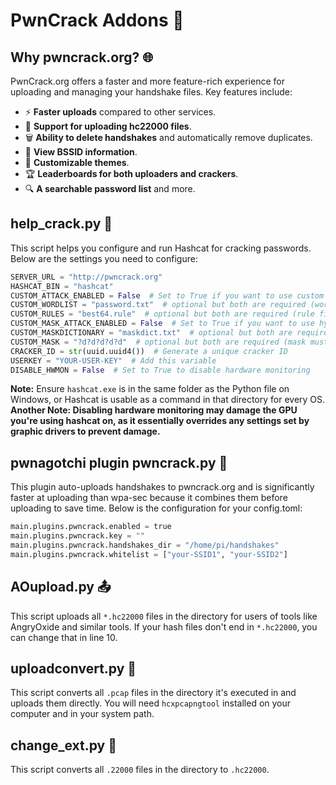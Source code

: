 # PwnCrack Addons 🚀

## Why pwncrack.org? 🌐

PwnCrack.org offers a faster and more feature-rich experience for uploading and managing your handshake files. Key features include:
- ⚡ **Faster uploads** compared to other services.
- 📂 **Support for uploading hc22000 files**.
- 🗑️ **Ability to delete handshakes** and automatically remove duplicates.
- 📡 **View BSSID information**.
- 🎨 **Customizable themes**.
- 🏆 **Leaderboards for both uploaders and crackers**.
- 🔍 **A searchable password list** and more.

## help_crack.py 🔧

This script helps you configure and run Hashcat for cracking passwords. Below are the settings you need to configure:

````python
SERVER_URL = "http://pwncrack.org"
HASHCAT_BIN = "hashcat"
CUSTOM_ATTACK_ENABLED = False  # Set to True if you want to use custom rules
CUSTOM_WORDLIST = "password.txt"  # optional but both are required (wordlist must be in the same directory)
CUSTOM_RULES = "best64.rule"  # optional but both are required (rule file must be in the same directory)
CUSTOM_MASK_ATTACK_ENABLED = False  # Set to True if you want to use hybrid dictionary + mask attack
CUSTOM_MASKDICTIONARY = "maskdict.txt"  # optional but both are required (wordlist must be in the same directory)
CUSTOM_MASK = "?d?d?d?d?d"  # optional but both are required (mask must be in hashcat format)
CRACKER_ID = str(uuid.uuid4())  # Generate a unique cracker ID
USERKEY = "YOUR-USER-KEY"  # Add this variable
DISABLE_HWMON = False  # Set to True to disable hardware monitoring
````

**Note:** Ensure `hashcat.exe` is in the same folder as the Python file on Windows, or Hashcat is usable as a command in that directory for every OS.
**Another Note: Disabling hardware monitoring may damage the GPU you're using hashcat on, as it essentially overrides any settings set by graphic drivers to prevent damage.**

## pwnagotchi plugin pwncrack.py 🤖

This plugin auto-uploads handshakes to pwncrack.org and is significantly faster at uploading than wpa-sec because it combines them before uploading to save time. Below is the configuration for your config.toml:

````python
main.plugins.pwncrack.enabled = true
main.plugins.pwncrack.key = ""
main.plugins.pwncrack.handshakes_dir = "/home/pi/handshakes"
main.plugins.pwncrack.whitelist = ["your-SSID1", "your-SSID2"]
````

## AOupload.py 📤

This script uploads all `*.hc22000` files in the directory for users of tools like AngryOxide and similar tools. If your hash files don't end in `*.hc22000`, you can change that in line 10.

## uploadconvert.py 🔄

This script converts all `.pcap` files in the directory it's executed in and uploads them directly. You will need `hcxpcapngtool` installed on your computer and in your system path. 

## change_ext.py 📁

This script converts all `.22000` files in the directory to `.hc22000`. 